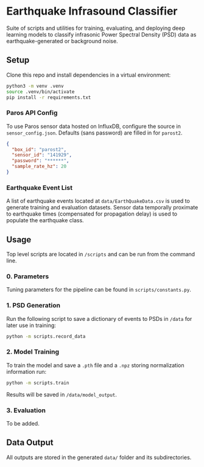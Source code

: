 # Earthquake Infrasound Classifier
Suite of scripts and utilities for training, evaluating, and deploying deep learning models to classify infrasonic Power Spectral Density (PSD) data as earthquake-generated or background noise.

## Setup
Clone this repo and install dependencies in a virtual environment:
```bash
python3 -m venv .venv
source .venv/bin/activate
pip install -r requirements.txt
```
### Paros API Config
To use Paros sensor data hosted on InfluxDB, configure the source in `sensor_config.json`. Defaults (sans password) are filled in for `parost2`.
```json
{
  "box_id": "parost2",
  "sensor_id": "141929",
  "password": "******",
  "sample_rate_hz": 20
}
```

### Earthquake Event List
A list of earthquake events located at `data/EarthQuakeData.csv` is used to generate training and evaluation datasets. Sensor data temporally proximate to earthquake times (compensated for propagation delay) is used to populate the earthquake class.

## Usage
Top level scripts are located in `/scripts` and can be run from the command line.

### 0. Parameters
Tuning parameters for the pipeline can be found in `scripts/constants.py`.


### 1. PSD Generation
Run the following script to save a dictionary of events to PSDs in `/data` for later use in training:
```bash
python -m scripts.record_data
```

### 2. Model Training
To train the model and save a `.pth` file and a `.npz` storing normalization information run:
```bash
python -m scripts.train
```
Results will be saved in `/data/model_output`.
### 3. Evaluation
To be added.

## Data Output
All outputs are stored in the generated `data/` folder and its subdirectories.
